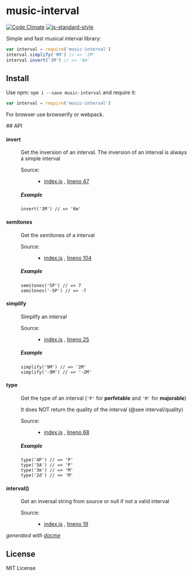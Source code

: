 # music-interval

[![Code Climate](https://codeclimate.com/github/danigb/music-interval/badges/gpa.svg)](https://codeclimate.com/github/danigb/music-interval)
[![js-standard-style](https://img.shields.io/badge/code%20style-standard-brightgreen.svg?style=flat)](https://github.com/feross/standard)

Simple and fast musical interval library:

```js
var interval = require('music-interval')
interval.simplify('9M') // => '2M'
interval.invert('3M') // => '6m'
```

## Install

Use npm: `npm i --save music-interval` and require it:

```js
var interval = require('music-interval')
```

For browser use browserify or webpack.

## API

<!-- START docme generated API please keep comment here to allow auto update -->
<!-- DON'T EDIT THIS SECTION, INSTEAD RE-RUN docme TO UPDATE -->

<div>
<div class="jsdoc-githubify">
<section>
<article>
<div class="container-overview">
<dl class="details">
</dl>
</div>
<dl>
<dt>
<h4 class="name" id="invert"><span class="type-signature"></span>invert<span class="type-signature"></span></h4>
</dt>
<dd>
<div class="description">
<p>Get the inversion of an interval. The inversion of an interval is always a
simple interval</p>
</div>
<dl class="details">
<dt class="tag-source">Source:</dt>
<dd class="tag-source"><ul class="dummy">
<li>
<a href="https://github.com/danigb/music-interval/blob/master/index.js">index.js</a>
<span>, </span>
<a href="https://github.com/danigb/music-interval/blob/master/index.js#L47">lineno 47</a>
</li>
</ul></dd>
</dl>
<h5>Example</h5>
<pre class="prettyprint"><code>invert('3M') // => '6m'</code></pre>
</dd>
<dt>
<h4 class="name" id="semitones"><span class="type-signature"></span>semitones<span class="type-signature"></span></h4>
</dt>
<dd>
<div class="description">
<p>Get the semitones of a interval</p>
</div>
<dl class="details">
<dt class="tag-source">Source:</dt>
<dd class="tag-source"><ul class="dummy">
<li>
<a href="https://github.com/danigb/music-interval/blob/master/index.js">index.js</a>
<span>, </span>
<a href="https://github.com/danigb/music-interval/blob/master/index.js#L104">lineno 104</a>
</li>
</ul></dd>
</dl>
<h5>Example</h5>
<pre class="prettyprint"><code>semitones('5P') // => 7
semitones('-5P') // => -7</code></pre>
</dd>
<dt>
<h4 class="name" id="simplify"><span class="type-signature"></span>simplify<span class="type-signature"></span></h4>
</dt>
<dd>
<div class="description">
<p>Simplify an interval</p>
</div>
<dl class="details">
<dt class="tag-source">Source:</dt>
<dd class="tag-source"><ul class="dummy">
<li>
<a href="https://github.com/danigb/music-interval/blob/master/index.js">index.js</a>
<span>, </span>
<a href="https://github.com/danigb/music-interval/blob/master/index.js#L25">lineno 25</a>
</li>
</ul></dd>
</dl>
<h5>Example</h5>
<pre class="prettyprint"><code>simplify('9M') // => '2M'
simplify('-9M') // => '-2M'</code></pre>
</dd>
<dt>
<h4 class="name" id="type"><span class="type-signature"></span>type<span class="type-signature"></span></h4>
</dt>
<dd>
<div class="description">
<p>Get the type of an interval (<code>'P'</code> for <strong>perfetable</strong> and <code>'M'</code> for <strong>majorable</strong>)</p>
<p>It does NOT return the quality of the interval (@see interval/quality)</p>
</div>
<dl class="details">
<dt class="tag-source">Source:</dt>
<dd class="tag-source"><ul class="dummy">
<li>
<a href="https://github.com/danigb/music-interval/blob/master/index.js">index.js</a>
<span>, </span>
<a href="https://github.com/danigb/music-interval/blob/master/index.js#L68">lineno 68</a>
</li>
</ul></dd>
</dl>
<h5>Example</h5>
<pre class="prettyprint"><code>type('4P') // => 'P'
type('5A') // => 'P'
type('3m') // => 'M'
type('2d') // => 'M'</code></pre>
</dd>
</dl>
<dl>
<dt>
<h4 class="name" id="interval"><span class="type-signature"></span>interval<span class="signature">()</span><span class="type-signature"></span></h4>
</dt>
<dd>
<div class="description">
<p>Get an inversal string from source or null if not a valid interval</p>
</div>
<dl class="details">
<dt class="tag-source">Source:</dt>
<dd class="tag-source"><ul class="dummy">
<li>
<a href="https://github.com/danigb/music-interval/blob/master/index.js">index.js</a>
<span>, </span>
<a href="https://github.com/danigb/music-interval/blob/master/index.js#L19">lineno 19</a>
</li>
</ul></dd>
</dl>
</dd>
</dl>
</article>
</section>
</div>

*generated with [docme](https://github.com/thlorenz/docme)*
</div>
<!-- END docme generated API please keep comment here to allow auto update -->

## License

MIT License

